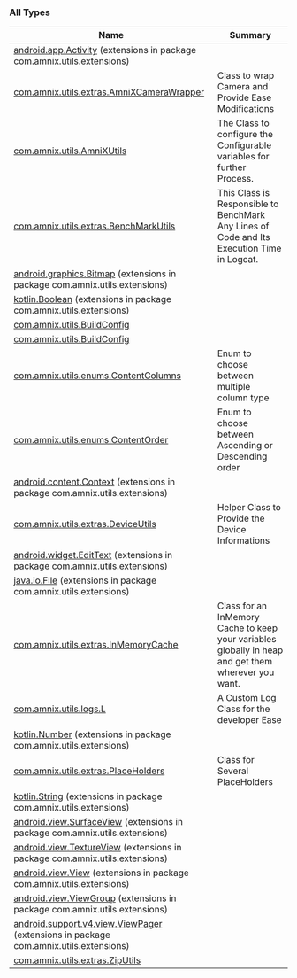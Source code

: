 

### All Types

| Name | Summary |
|---|---|
| [android.app.Activity](../com.amnix.utils.extensions/android.app.-activity/index.md) (extensions in package com.amnix.utils.extensions) |  |
| [com.amnix.utils.extras.AmniXCameraWrapper](../com.amnix.utils.extras/-amni-x-camera-wrapper/index.md) | Class to wrap Camera and Provide Ease Modifications |
| [com.amnix.utils.AmniXUtils](../com.amnix.utils/-amni-x-utils/index.md) | The Class to configure the Configurable variables for further Process. |
| [com.amnix.utils.extras.BenchMarkUtils](../com.amnix.utils.extras/-bench-mark-utils/index.md) | This Class is Responsible to BenchMark Any Lines of Code and Its Execution Time in Logcat. |
| [android.graphics.Bitmap](../com.amnix.utils.extensions/android.graphics.-bitmap/index.md) (extensions in package com.amnix.utils.extensions) |  |
| [kotlin.Boolean](../com.amnix.utils.extensions/kotlin.-boolean/index.md) (extensions in package com.amnix.utils.extensions) |  |
| [com.amnix.utils.BuildConfig](../com.amnix.utils/-build-config/index.md) |  |
| [com.amnix.utils.BuildConfig](../com.amnix.utils/-build-config/index.md) |  |
| [com.amnix.utils.enums.ContentColumns](../com.amnix.utils.enums/-content-columns/index.md) | Enum to choose between multiple column type |
| [com.amnix.utils.enums.ContentOrder](../com.amnix.utils.enums/-content-order/index.md) | Enum to choose between Ascending or Descending order |
| [android.content.Context](../com.amnix.utils.extensions/android.content.-context/index.md) (extensions in package com.amnix.utils.extensions) |  |
| [com.amnix.utils.extras.DeviceUtils](../com.amnix.utils.extras/-device-utils/index.md) | Helper Class to Provide the Device Informations |
| [android.widget.EditText](../com.amnix.utils.extensions/android.widget.-edit-text/index.md) (extensions in package com.amnix.utils.extensions) |  |
| [java.io.File](../com.amnix.utils.extensions/java.io.-file/index.md) (extensions in package com.amnix.utils.extensions) |  |
| [com.amnix.utils.extras.InMemoryCache](../com.amnix.utils.extras/-in-memory-cache/index.md) | Class for an InMemory Cache to keep your variables globally in heap and get them wherever you want. |
| [com.amnix.utils.logs.L](../com.amnix.utils.logs/-l/index.md) | A Custom Log Class for the developer Ease |
| [kotlin.Number](../com.amnix.utils.extensions/kotlin.-number/index.md) (extensions in package com.amnix.utils.extensions) |  |
| [com.amnix.utils.extras.PlaceHolders](../com.amnix.utils.extras/-place-holders/index.md) | Class for Several PlaceHolders |
| [kotlin.String](../com.amnix.utils.extensions/kotlin.-string/index.md) (extensions in package com.amnix.utils.extensions) |  |
| [android.view.SurfaceView](../com.amnix.utils.extensions/android.view.-surface-view/index.md) (extensions in package com.amnix.utils.extensions) |  |
| [android.view.TextureView](../com.amnix.utils.extensions/android.view.-texture-view/index.md) (extensions in package com.amnix.utils.extensions) |  |
| [android.view.View](../com.amnix.utils.extensions/android.view.-view/index.md) (extensions in package com.amnix.utils.extensions) |  |
| [android.view.ViewGroup](../com.amnix.utils.extensions/android.view.-view-group/index.md) (extensions in package com.amnix.utils.extensions) |  |
| [android.support.v4.view.ViewPager](../com.amnix.utils.extensions/android.support.v4.view.-view-pager/index.md) (extensions in package com.amnix.utils.extensions) |  |
| [com.amnix.utils.extras.ZipUtils](../com.amnix.utils.extras/-zip-utils/index.md) |  |
